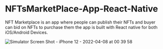 # NFTsMarketPlace-App-React-Native
NFT Marketplace is an app where people can publish their NFTs and buyer can bid on NFTs to purchase them the app is built with React native for both iOS/Android Devices.

![Simulator Screen Shot - iPhone 12 - 2022-04-08 at 00 39 58](https://user-images.githubusercontent.com/93969890/162281098-7bb485fa-ba8c-42c5-91f0-2811b436de75.png)
